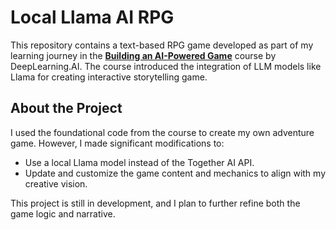 # Local Llama AI RPG

This repository contains a text-based RPG game developed as part of my learning journey in the **[Building an AI-Powered Game](https://www.deeplearning.ai/short-courses/building-an-ai-powered-game/)** course by DeepLearning.AI. The course introduced the integration of LLM models like Llama for creating interactive storytelling game.

## About the Project

I used the foundational code from the course to create my own adventure game. However, I made significant modifications to:

- Use a local Llama model instead of the Together AI API.
- Update and customize the game content and mechanics to align with my creative vision.

This project is still in development, and I plan to further refine both the game logic and narrative.
